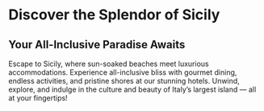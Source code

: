 # Discover the Splendor of Sicily

## Your All-Inclusive Paradise Awaits

Escape to Sicily, where sun-soaked beaches meet luxurious accommodations. Experience all-inclusive bliss with gourmet dining, endless activities, and pristine shores at our stunning hotels. Unwind, explore, and indulge in the culture and beauty of Italy’s largest island — all at your fingertips!
